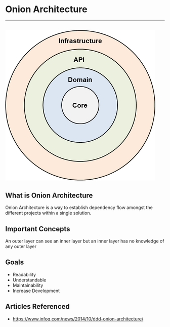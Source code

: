 # Onion Architecture
---
![alt text](https://github.com/eassye/OnionArchitecture/blob/master/onion-architecture.png "Onion Architecture")
---
## What is Onion Architecture 
Onion Architecture is a way to establish dependency flow amongst the different projects within a single solution.

## Important Concepts
An outer layer can see an inner layer but an inner layer has no knowledge of any outer layer

## Goals
* Readability
* Understandable 
* Maintainability
* Increase Development

## Articles Referenced
* https://www.infoq.com/news/2014/10/ddd-onion-architecture/